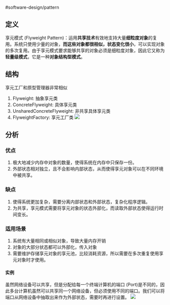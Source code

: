 #software-design/pattern

## 定义
享元模式 (Flyweight Pattern)：运用**共享技术**有效地支持大量**细粒度对象**的复用。系统只使用少量的对象，**而这些对象都很相似，状态变化很小**，可以实现对象的多次复用。由于享元模式要求能够共享的对象必须是细粒度对象，因此它又称为**轻量级模式**，它是一种**对象结构型模式**。

## 结构
享元工厂和原型管理器非常相似
1. Flyweight: 抽象享元类
2. ConcreteFlyweight: 具体享元类
3. UnsharedConcreteFlyweight: 非共享具体享元类
4. FlyweightFactory: 享元工厂类
![](https://spricoder.oss-cn-shanghai.aliyuncs.com/2021-Software-System-Design/img/lec09/8.png)

## 分析
### 优点
1. 极大地减少内存中对象的数量，使得系统在内存中只保存一份。
2. 外部状态相对独立，且不会影响内部状态，从而使得享元对象可以在不同环境中被共享。

### 缺点
1. 使得系统更加复杂，需要分离内部状态和外部状态，复杂化程序逻辑。
2. 为共享，享元模式需要将享元对象的状态外部化，而读取外部状态使得运行时间变长。

### 适用场景
1. 系统有大量相同或相似对象，导致大量内存开销
2. 对象的大部分状态都可以外部化，传入对象
3. 需要维护存储享元对象的享元池，比较消耗资源，所以需要在多次重复使用享元对象时才使用。

#### 实例
虽然网络设备可以共享，但是分配给每一个终端计算机的端口 (Port)是不同的，因此多台计算机虽然可以共享同一个网络设备，但必须使用不同的端口。我们可以将端口从网络设备中抽取出来作为外部状态，需要时再进行设置。
![](https://spricoder.oss-cn-shanghai.aliyuncs.com/2021-Software-System-Design/img/lec09/12.png)